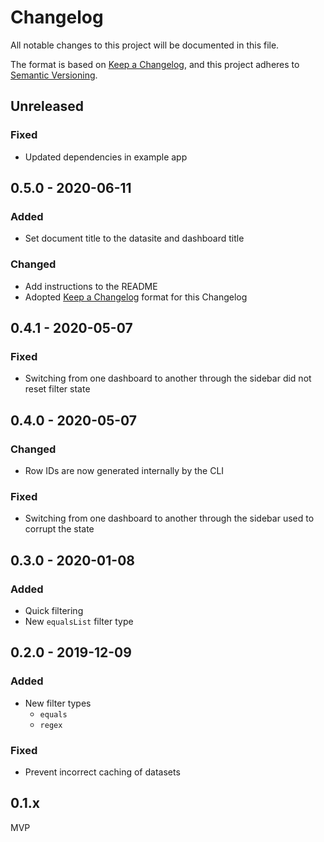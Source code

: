 # Changelog

All notable changes to this project will be documented in this file.

The format is based on [Keep a Changelog](https://keepachangelog.com/en/1.0.0/),
and this project adheres to [Semantic Versioning](https://semver.org/spec/v2.0.0.html).

## Unreleased

### Fixed

- Updated dependencies in example app

## 0.5.0 - 2020-06-11

### Added

- Set document title to the datasite and dashboard title

### Changed

- Add instructions to the README
- Adopted [Keep a Changelog](https://keepachangelog.com/en/1.0.0/) format for this Changelog

## 0.4.1 - 2020-05-07

### Fixed

- Switching from one dashboard to another through the sidebar did not reset filter state

## 0.4.0 - 2020-05-07

### Changed

- Row IDs are now generated internally by the CLI

### Fixed

- Switching from one dashboard to another through the sidebar used to corrupt the state

## 0.3.0 - 2020-01-08

### Added

- Quick filtering
- New `equalsList` filter type

## 0.2.0 - 2019-12-09

### Added

- New filter types
  - `equals`
  - `regex`

### Fixed

- Prevent incorrect caching of datasets

## 0.1.x

MVP
